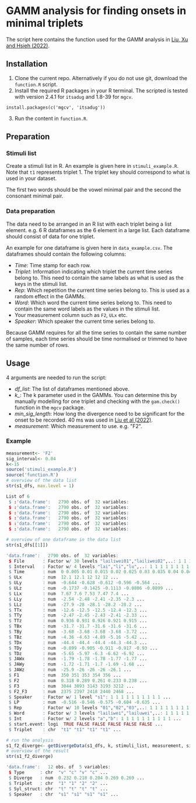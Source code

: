 # GAMM analysis for finding onsets in minimal triplets
The script here contains the function used for the GAMM analysis in [Liu, Xu and Hsieh (2022)](https://www.sciencedirect.com/science/article/abs/pii/S0095447021000917).
## Installation
1. Clone the current repo. Alternatively if you do not use git, download the `function.R` script.
2. Install the required R packages in your R terminal. The scripted is tested with version 2.4.1 for `itsadug` and 1.8-39 for `mgcv`.
```
install.packages(c('mgcv', 'itsadug'))
```
3. Run the content in `function.R`.
## Preparation
### Stimuli list
Create a stimuli list in R. An example is given here in `stimuli_example.R`. Note that `t1` represents triplet 1. The triplet key should correspond to what is used in your dataset.

The first two words should be the vowel minimal pair and the second the consonant minimal pair.
### Data preparation
The data need to be arranged in an R list with each triplet being a list element. e.g. 6 R dataframes as the 6 element in a large list. Each dataframe should consist of data for one triplet.

An example for one dataframe is given here in `data_example.csv`. The dataframes should contain the following columns:
- *Time*: Time stamp for each row.
- *Triplet*: Information indicating which triplet the current time series belong to. This need to contain the same labels as what is used as the keys in the stimuli list.
- *Rep*: Which repetition the current time series belong to. This is used as a random effect in the GAMMs.
- *Word*: Which word the current time series belong to. This need to contain the same word labels as the values in the stimuli list.
- Your measurement column such as `F2`, `ULx` etc.
- *Speaker*: Which speaker the current time series belong to.

Because GAMM requires for all the time series to contain the same number of samples, each time series should be time normalised or trimmed to have the same number of rows.
## Usage
4 arguments are needed to run the script:
- *df_list*: The list of dataframes mentioned above.
- *k_*: The k parameter used in the GAMMs. You can determine this by manually modelling for one triplet and checking with the `gam.check()` function in the `mgcv` package.
- *min_sig_length*: How long the divergence need to be significant for the onset to be recorded. 40 ms was used in [Liu et al (2022)](https://www.sciencedirect.com/science/article/abs/pii/S0095447021000917).
- *measurement*: Which measurement to use. e.g. "F2".
### Example
```R
measurement<- 'F2'
sig_interval<- 0.04
k<-15
source('stimuli_example.R')
source('function.R')
# overview of the data list
str(s1_dfs, max.level = 1)
```
```R
List of 6
 $ :'data.frame':	2790 obs. of  32 variables:
 $ :'data.frame':	2790 obs. of  32 variables:
 $ :'data.frame':	2790 obs. of  32 variables:
 $ :'data.frame':	2790 obs. of  32 variables:
 $ :'data.frame':	2790 obs. of  32 variables:
 $ :'data.frame':	2790 obs. of  32 variables:
```
```R
# overview of one dataframe in the data list
str(s1_dfs[[1]])
```
```R
'data.frame':	2790 obs. of  32 variables:
 $ File       : Factor w/ 30 levels "lailiwei01","lailiwei02",..: 1 1 1 1 1 1 1 1 1 1 ...
 $ Interval   : Factor w/ 4 levels "lai","li","lu",..: 1 1 1 1 1 1 1 1 1 1 ...
 $ Time       : num  0 0.005 0.01 0.015 0.02 0.025 0.03 0.035 0.04 0.045 ...
 $ ULx        : num  12.1 12.1 12 12 12 ...
 $ ULy        : num  -0.644 -0.628 -0.612 -0.596 -0.564 ...
 $ ULz        : num  -0.1737 -0.1425 -0.1113 -0.0806 -0.0899 ...
 $ LLx        : num  7.67 7.6 7.53 7.47 7.4 ...
 $ LLy        : num  -2.54 -2.48 -2.41 -2.35 -2.3 ...
 $ LLz        : num  -27.9 -28 -28.1 -28.2 -28.2 ...
 $ TTx        : num  -12.6 -12.5 -12.5 -12.4 -12.3 ...
 $ TTy        : num  -2.47 -2.45 -2.43 -2.41 -2.33 ...
 $ TTz        : num  0.936 0.931 0.926 0.921 0.915 ...
 $ TBx        : num  -31.7 -31.7 -31.6 -31.6 -31.6 ...
 $ TBy        : num  -3.68 -3.68 -3.68 -3.68 -3.72 ...
 $ TBz        : num  -4.36 -4.63 -4.89 -5.16 -5.42 ...
 $ TDx        : num  -44.4 -44.4 -44.4 -44.3 -44.3 ...
 $ TDy        : num  -0.899 -0.905 -0.911 -0.917 -0.93 ...
 $ TDz        : num  -5.65 -5.97 -6.3 -6.62 -6.92 ...
 $ JAWx       : num  -1.79 -1.78 -1.78 -1.77 -1.77 ...
 $ JAWy       : num  -1.72 -1.71 -1.7 -1.69 -1.68 ...
 $ JAWz       : num  -25.9 -26 -26 -26 -26.1 ...
 $ F1         : num  350 351 353 354 356 ...
 $ F2         : num  0.318 0.289 0.261 0.233 0.238 ...
 $ F3         : num  3044 3093 3143 3193 3212 ...
 $ F2_F3      : num  2375 2397 2418 2440 2468 ...
 $ Speaker    : Factor w/ 1 level "s1": 1 1 1 1 1 1 1 1 1 1 ...
 $ LP         : num  -0.516 -0.546 -0.575 -0.604 -0.635 ...
 $ Rep        : Factor w/ 10 levels "01","02","03",..: 1 1 1 1 1 1 1 1 1 1 ...
 $ Word       : Factor w/ 3 levels "lailiwei","lailuwei",..: 1 1 1 1 1 1 1 1 1 1 ...
 $ Int        : Factor w/ 2 levels "a","b": 1 1 1 1 1 1 1 1 1 1 ...
 $ start.event: logi  TRUE FALSE FALSE FALSE FALSE FALSE ...
 $ Triplet    : chr  "t1" "t1" "t1" "t1" ...
```
```R
# run the analysis
s1_f2_diverge<- getDivergeData(s1_dfs, k, stimuli_list, measurement, sig_interval)
# overview of the result
str(s1_f2_diverge)
```
```R
'data.frame':	12 obs. of  5 variables:
 $ Type      : chr  "v" "c" "v" "c" ...
 $ Diverge   : num  0.232 0.218 0.204 0.269 0.269 ...
 $ Triplet   : chr  "1" "1" "2" "2" ...
 $ Syl_struct: chr  "t" "t" "t" "t" ...
 $ Speaker   : chr  "s1" "s1" "s1" "s1" ...
```
